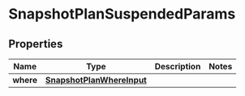 

# SnapshotPlanSuspendedParams


## Properties

Name | Type | Description | Notes
------------ | ------------- | ------------- | -------------
**where** | [**SnapshotPlanWhereInput**](SnapshotPlanWhereInput.md) |  | 



